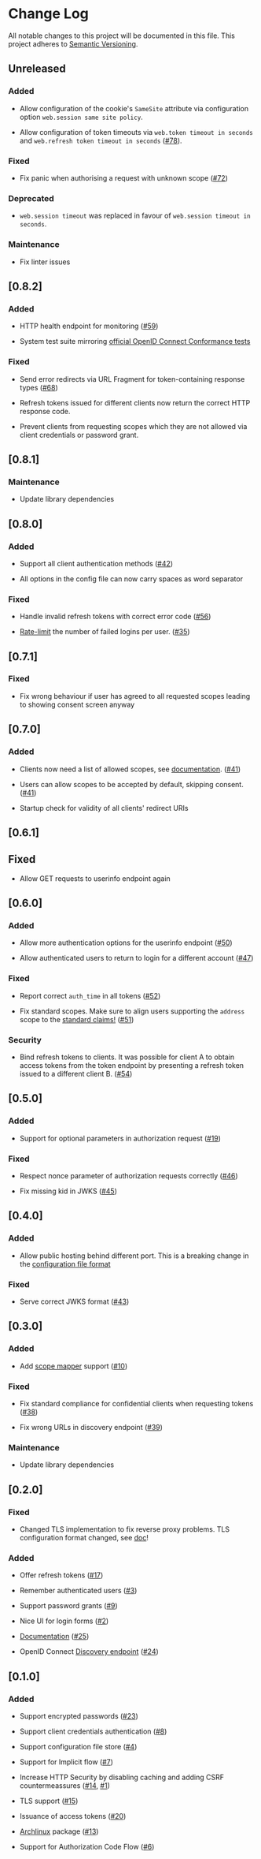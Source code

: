 # Change Log

All notable changes to this project will be documented in this file.
This project adheres to [Semantic Versioning](http://semver.org/).

## Unreleased

### Added

* Allow configuration of the cookie's `SameSite` attribute via configuration
  option `web.session same site policy`.

* Allow configuration of token timeouts via `web.token timeout in seconds` and
  `web.refresh token timeout in seconds`
  ([#78](https://j.njsm.de/git/veenj/tiny-auth/issues/78)).

### Fixed

* Fix panic when authorising a request with unknown scope
  ([#72](https://j.njsm.de/git/veenj/tiny-auth/issues/72))

### Deprecated

* `web.session timeout` was replaced in favour of `web.session timeout in
  seconds`.

### Maintenance

* Fix linter issues

## [0.8.2]

### Added

* HTTP health endpoint for monitoring
  ([#59](https://j.njsm.de/git/veenj/tiny-auth/issues/59))

* System test suite mirroring [official OpenID Connect Conformance
  tests](https://www.certification.openid.net/login.html)

### Fixed

* Send error redirects via URL Fragment for token-containing response types
  ([#68](https://j.njsm.de/git/veenj/tiny-auth/issues/68))

* Refresh tokens issued for different clients now return the correct HTTP
  response code.

* Prevent clients from requesting scopes which they are not allowed via client
  credentials or password grant.

## [0.8.1]

### Maintenance

* Update library dependencies

## [0.8.0]

### Added

* Support all client authentication methods
  ([#42](https://j.njsm.de/git/veenj/tiny-auth/issues/42))

* All options in the config file can now carry spaces as word separator

### Fixed

* Handle invalid refresh tokens with correct error code
  ([#56](https://j.njsm.de/git/veenj/tiny-auth/issues/56))

* [Rate-limit](doc/configuration.md#rate-limit) the number of failed logins per user.
  ([#35](https://j.njsm.de/git/veenj/tiny-auth/issues/35))

## [0.7.1]

### Fixed

* Fix wrong behaviour if user has agreed to all requested scopes leading to
  showing consent screen anyway

## [0.7.0]

### Added

* Clients now need a list of allowed scopes, see
  [documentation](doc/store.md#allowed_scopes).
  ([#41](https://j.njsm.de/git/veenj/tiny-auth/issues/41))

* Users can allow scopes to be accepted by default, skipping consent.
  ([#41](https://j.njsm.de/git/veenj/tiny-auth/issues/41))

* Startup check for validity of all clients' redirect URIs

## [0.6.1]

## Fixed

* Allow GET requests to userinfo endpoint again

## [0.6.0]

### Added

* Allow more authentication options for the userinfo endpoint
  ([#50](https://j.njsm.de/git/veenj/tiny-auth/issues/50))

* Allow authenticated users to return to login for a different account
  ([#47](https://j.njsm.de/git/veenj/tiny-auth/issues/47))

### Fixed

* Report correct `auth_time` in all tokens
  ([#52](https://j.njsm.de/git/veenj/tiny-auth/issues/52))

* Fix standard scopes. Make sure to align users supporting the `address` scope
  to the [standard
  claims!](https://openid.net/specs/openid-connect-core-1_0.html#AddressClaim)
  ([#51](https://j.njsm.de/git/veenj/tiny-auth/issues/51))

### Security

* Bind refresh tokens to clients. It was possible for client A to obtain access
  tokens from the token endpoint by presenting a refresh token issued to a
  different client B.
  ([#54](https://j.njsm.de/git/veenj/tiny-auth/issues/54))

## [0.5.0]

### Added

* Support for optional parameters in authorization request
  ([#19](https://j.njsm.de/git/veenj/tiny-auth/issues/19))

### Fixed

* Respect nonce parameter of authorization requests correctly
  ([#46](https://j.njsm.de/git/veenj/tiny-auth/issues/46))

* Fix missing kid in JWKS
  ([#45](https://j.njsm.de/git/veenj/tiny-auth/issues/45))

## [0.4.0]

### Added

* Allow public hosting behind different port. This is a breaking change in the
  [configuration file format](doc/configuration.md#public_host)

### Fixed

* Serve correct JWKS format
  ([#43](https://j.njsm.de/git/veenj/tiny-auth/issues/43))

## [0.3.0]

### Added

* Add [scope
  mapper](doc/scopes.md)
  support ([#10](https://j.njsm.de/git/veenj/tiny-auth/issues/10))

### Fixed

* Fix standard compliance for confidential clients when requesting tokens
  ([#38](https://j.njsm.de/git/veenj/tiny-auth/issues/38))

* Fix wrong URLs in discovery endpoint
  ([#39](https://j.njsm.de/git/veenj/tiny-auth/issues/39))

### Maintenance

* Update library dependencies

## [0.2.0]

### Fixed

* Changed TLS implementation to fix reverse proxy problems. TLS configuration
  format changed, see [doc](doc/tls.md)!

### Added

* Offer refresh tokens
  ([#17](https://j.njsm.de/git/veenj/tiny-auth/issues/17))

* Remember authenticated users
  ([#3](https://j.njsm.de/git/veenj/tiny-auth/issues/3))

* Support password grants
  ([#9](https://j.njsm.de/git/veenj/tiny-auth/issues/9))

* Nice UI for login forms
  ([#2](https://j.njsm.de/git/veenj/tiny-auth/issues/2))

* [Documentation](doc/README.md)
  ([#25](https://j.njsm.de/git/veenj/tiny-auth/issues/25))

* OpenID Connect [Discovery
  endpoint](doc/endpoints.md#well-knownopenid-configuration)
  ([#24](https://j.njsm.de/git/veenj/tiny-auth/issues/24))

## [0.1.0]

### Added

* Support encrypted passwords
  ([#23](https://j.njsm.de/git/veenj/tiny-auth/issues/23))

* Support client credentials authentication
  ([#8](https://j.njsm.de/git/veenj/tiny-auth/issues/8))

* Support configuration file store
  ([#4](https://j.njsm.de/git/veenj/tiny-auth/issues/4))

* Support for Implicit flow
  ([#7](https://j.njsm.de/git/veenj/tiny-auth/issues/7))

* Increase HTTP Security by disabling caching and adding CSRF countermeassures
  ([#14](https://j.njsm.de/git/veenj/tiny-auth/issues/14),
  [#1](https://j.njsm.de/git/veenj/tiny-auth/issues/1))

* TLS support
  ([#15](https://j.njsm.de/git/veenj/tiny-auth/issues/15))

* Issuance of access tokens
  ([#20](https://j.njsm.de/git/veenj/tiny-auth/issues/20))

* [Archlinux](https://www.archlinux.org/) package
  ([#13](https://j.njsm.de/git/veenj/tiny-auth/issues/13))

* Support for Authorization Code Flow
  ([#6](https://j.njsm.de/git/veenj/tiny-auth/issues/6))

